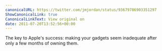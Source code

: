 ```yaml
---
canonicalURL: https://twitter.com/jmjordan/status/93679786903351297
ShowCanonicalLink: true
CanonicalLinkText: View original on
date: 2011-07-20T13:52:56+00:00
---
```

The key to Apple's success: making your gadgets seem inadequate after only a few months of owning them.